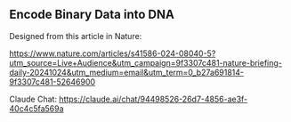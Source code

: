 Encode Binary Data into DNA
-----------------------------

Designed from this article in Nature:

https://www.nature.com/articles/s41586-024-08040-5?utm_source=Live+Audience&utm_campaign=9f3307c481-nature-briefing-daily-20241024&utm_medium=email&utm_term=0_b27a691814-9f3307c481-52646900


Claude Chat:
https://claude.ai/chat/94498526-26d7-4856-ae3f-40c4c5fa569a